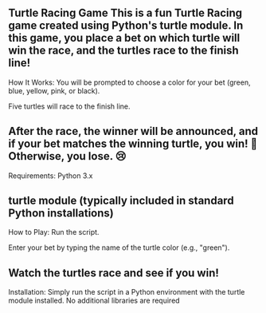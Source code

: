 Turtle Racing Game
This is a fun Turtle Racing game created using Python's turtle module. In this game, you place a bet on which turtle will win the race, and the turtles race to the finish line!
-----------------------------------------------------------------------------------------------------------------------------------------------------
How It Works:
You will be prompted to choose a color for your bet (green, blue, yellow, pink, or black).

Five turtles will race to the finish line.

After the race, the winner will be announced, and if your bet matches the winning turtle, you win! 🎉 Otherwise, you lose. 😢
-------------------------------------------------------------------------------------------------------------------------------------------------------
Requirements:
Python 3.x

turtle module (typically included in standard Python installations)
-----------------------------------------------------------------------------------------------------------------------------------------------
How to Play:
Run the script.

Enter your bet by typing the name of the turtle color (e.g., "green").

Watch the turtles race and see if you win!
-----------------------------------------------------------------------------------------------------------------------------------------------
Installation:
Simply run the script in a Python environment with the turtle module installed. No additional libraries are required

